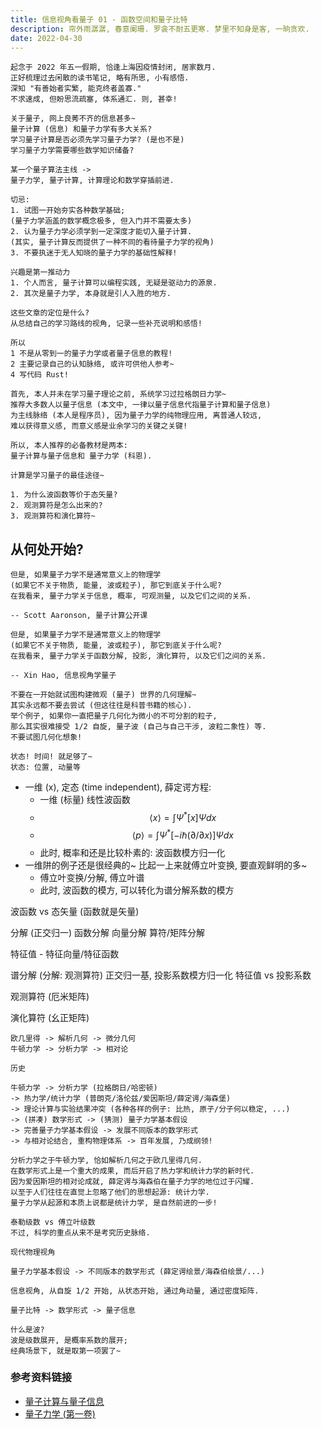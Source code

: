 ```yaml
---
title: 信息视角看量子 01 - 函数空间和量子比特
description: 帘外雨潺潺, 春意阑珊. 罗衾不耐五更寒. 梦里不知身是客, 一晌贪欢.
date: 2022-04-30
---
```


```
起念于 2022 年五一假期, 恰逢上海因疫情封闭, 居家数月.
正好梳理过去闲散的读书笔记, 略有所思, 小有感悟.
深知 "有善始者实繁, 能克终者盖寡."
不求速成, 但盼思流疏塞, 体系通汇. 则, 甚幸!
```

```
关于量子, 网上良莠不齐的信息甚多~
量子计算 (信息) 和量子力学有多大关系?
学习量子计算是否必须先学习量子力学? (是也不是)
学习量子力学需要哪些数学知识储备?

某一个量子算法主线 ->
量子力学, 量子计算, 计算理论和数学穿插前进.

切忌:
1. 试图一开始夯实各种数学基础;
(量子力学涵盖的数学概念极多, 但入门并不需要太多)
2. 认为量子力学必须学到一定深度才能切入量子计算.
(其实, 量子计算反而提供了一种不同的看待量子力学的视角)
3. 不要执迷于无人知晓的量子力学的基础性解释!

兴趣是第一推动力
1. 个人而言, 量子计算可以编程实践, 无疑是驱动力的源泉.
2. 其次是量子力学, 本身就是引人入胜的地方.
```

```
这些文章的定位是什么?
从总结自己的学习路线的视角, 记录一些补充说明和感悟!

所以
1 不是从零到一的量子力学或者量子信息的教程!
2 主要记录自己的认知脉络, 或许可供他人参考~
4 写代码 Rust!
```

```
首先, 本人并未在学习量子理论之前, 系统学习过拉格朗日力学~
推荐大多数人以量子信息 (本文中, 一律以量子信息代指量子计算和量子信息)
为主线脉络 (本人是程序员), 因为量子力学的纯物理应用, 离普通人较远,
难以获得意义感, 而意义感是业余学习的关键之关键!

所以, 本人推荐的必备教材是两本:
量子计算与量子信息和 量子力学 (科恩).

计算是学习量子的最佳途径~
```

```
1. 为什么波函数等价于态矢量?
2. 观测算符是怎么出来的?
3. 观测算符和演化算符~
```

## 从何处开始?

```
但是, 如果量子力学不是通常意义上的物理学
(如果它不关于物质, 能量, 波或粒子), 那它到底关于什么呢?
在我看来, 量子力学关于信息, 概率, 可观测量, 以及它们之间的关系.

-- Scott Aaronson, 量子计算公开课

但是, 如果量子力学不是通常意义上的物理学
(如果它不关于物质, 能量, 波或粒子), 那它到底关于什么呢?
在我看来, 量子力学关于函数分解, 投影, 演化算符, 以及它们之间的关系.

-- Xin Hao, 信息视角学量子
```

```
不要在一开始就试图构建微观 (量子) 世界的几何理解~
其实永远都不要去尝试 (但这往往是科普书籍的核心).
举个例子, 如果你一直把量子几何化为微小的不可分割的粒子,
那么其实很难接受 1/2 自旋, 量子波 (自己与自己干涉, 波粒二象性) 等.
不要试图几何化想象!

状态! 时间! 就足够了~
状态: 位置, 动量等
```

- 一维 (x), 定态 (time independent), 薛定谔方程:
  - 一维 (标量) 线性波函数
  - $$ \langle x \rangle = \int Ψ^{*} [x] Ψ dx $$
  - $$
      \langle p \rangle =
      \int Ψ^{*} [-i \hbar (\partial / \partial x)] Ψ dx
    $$
  - 此时, 概率和还是比较朴素的: 波函数模方归一化
- 一维阱的例子还是很经典的~ 比起一上来就傅立叶变换, 要直观鲜明的多~
  - 傅立叶变换/分解, 傅立叶谱
  - 此时, 波函数的模方, 可以转化为谱分解系数的模方

波函数 vs 态矢量 (函数就是矢量)

分解 (正交归一)
  函数分解
  向量分解
  算符/矩阵分解

特征值 - 特征向量/特征函数

谱分解 (分解: 观测算符)
  正交归一基, 投影系数模方归一化
  特征值 vs 投影系数

观测算符 (厄米矩阵)

演化算符 (幺正矩阵)

```
欧几里得 -> 解析几何 -> 微分几何
牛顿力学 -> 分析力学 -> 相对论

历史

牛顿力学 -> 分析力学 (拉格朗日/哈密顿)
-> 热力学/统计力学 (普朗克/洛伦兹/爱因斯坦/薛定谔/海森堡)
-> 理论计算与实验结果冲突 (各种各样的例子: 比热, 原子/分子何以稳定, ...)
-> (拼凑) 数学形式 -> (猜测) 量子力学基本假设
-> 完善量子力学基本假设 -> 发展不同版本的数学形式
-> 与相对论结合, 重构物理体系 -> 百年发展, 乃成纲领!

分析力学之于牛顿力学, 恰如解析几何之于欧几里得几何.
在数学形式上是一个重大的成果, 而后开启了热力学和统计力学的新时代.
因为爱因斯坦的相对论成就, 薛定谔与海森伯在量子力学的地位过于闪耀.
以至于人们往往在直觉上忽略了他们的思想起源: 统计力学.
量子力学从起源和本质上说都是统计力学, 是自然前进的一步!

泰勒级数 vs 傅立叶级数
不过, 科学的重点从来不是考究历史脉络.

现代物理视角

量子力学基本假设 -> 不同版本的数学形式 (薛定谔绘景/海森伯绘景/...)

信息视角, 从自旋 1/2 开始, 从状态开始, 通过角动量, 通过密度矩阵.

量子比特 -> 数学形式 -> 量子信息

什么是波?
波是级数展开, 是概率系数的展开;
经典场景下, 就是取第一项罢了~
```

### 参考资料链接

- [量子计算与量子信息](https://book.douban.com/subject/35777059/)
- [量子力学 (第一卷)](https://book.douban.com/subject/25954720/)
